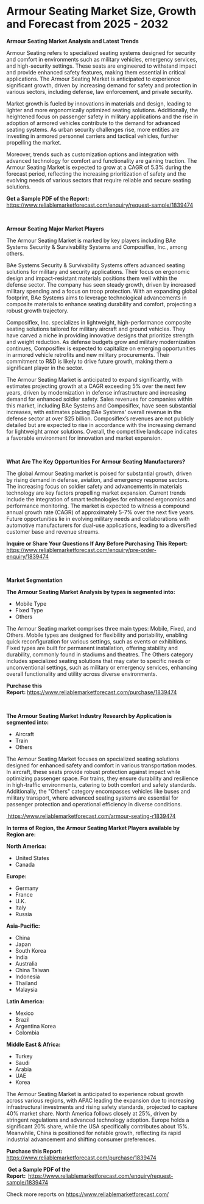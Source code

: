 <p><h1>Armour Seating Market Size, Growth and Forecast from 2025 - 2032</h1></p><p><strong>Armour Seating Market Analysis and Latest Trends</strong></p>
<p><p>Armour Seating refers to specialized seating systems designed for security and comfort in environments such as military vehicles, emergency services, and high-security settings. These seats are engineered to withstand impact and provide enhanced safety features, making them essential in critical applications. The Armour Seating Market is anticipated to experience significant growth, driven by increasing demand for safety and protection in various sectors, including defense, law enforcement, and private security.</p><p>Market growth is fueled by innovations in materials and design, leading to lighter and more ergonomically optimized seating solutions. Additionally, the heightened focus on passenger safety in military applications and the rise in adoption of armored vehicles contribute to the demand for advanced seating systems. As urban security challenges rise, more entities are investing in armored personnel carriers and tactical vehicles, further propelling the market. </p><p>Moreover, trends such as customization options and integration with advanced technology for comfort and functionality are gaining traction. The Armour Seating Market is expected to grow at a CAGR of 5.3% during the forecast period, reflecting the increasing prioritization of safety and the evolving needs of various sectors that require reliable and secure seating solutions.</p></p>
<p><strong>Get a Sample PDF of the Report:&nbsp;</strong> <a href="https://www.reliablemarketforecast.com/enquiry/request-sample/1839474?utm_campaign=2212&utm_medium=2&utm_source=Github&utm_content=ia&utm_term=28022025&utm_id=armour-seating">https://www.reliablemarketforecast.com/enquiry/request-sample/1839474</a></p>
<p>&nbsp;</p>
<p><strong>Armour Seating Major Market Players</strong></p>
<p><p>The Armour Seating Market is marked by key players including BAe Systems Security & Survivability Systems and Composiflex, Inc., among others. </p><p>BAe Systems Security & Survivability Systems offers advanced seating solutions for military and security applications. Their focus on ergonomic design and impact-resistant materials positions them well within the defense sector. The company has seen steady growth, driven by increased military spending and a focus on troop protection. With an expanding global footprint, BAe Systems aims to leverage technological advancements in composite materials to enhance seating durability and comfort, projecting a robust growth trajectory.</p><p>Composiflex, Inc. specializes in lightweight, high-performance composite seating solutions tailored for military aircraft and ground vehicles. They have carved a niche in providing innovative designs that prioritize strength and weight reduction. As defense budgets grow and military modernization continues, Composiflex is expected to capitalize on emerging opportunities in armored vehicle retrofits and new military procurements. Their commitment to R&D is likely to drive future growth, making them a significant player in the sector.</p><p>The Armour Seating Market is anticipated to expand significantly, with estimates projecting growth at a CAGR exceeding 5% over the next few years, driven by modernization in defense infrastructure and increasing demand for enhanced soldier safety. Sales revenues for companies within this market, including BAe Systems and Composiflex, have seen substantial increases, with estimates placing BAe Systems' overall revenue in the defense sector at over $25 billion. Composiflex’s revenues are not publicly detailed but are expected to rise in accordance with the increasing demand for lightweight armor solutions. Overall, the competitive landscape indicates a favorable environment for innovation and market expansion.</p></p>
<p>&nbsp;</p>
<p><strong>What Are The Key Opportunities For Armour Seating Manufacturers?</strong></p>
<p><p>The global Armour Seating market is poised for substantial growth, driven by rising demand in defense, aviation, and emergency response sectors. The increasing focus on soldier safety and advancements in materials technology are key factors propelling market expansion. Current trends include the integration of smart technologies for enhanced ergonomics and performance monitoring. The market is expected to witness a compound annual growth rate (CAGR) of approximately 5-7% over the next five years. Future opportunities lie in evolving military needs and collaborations with automotive manufacturers for dual-use applications, leading to a diversified customer base and revenue streams.</p></p>
<p><strong>Inquire or Share Your Questions If Any Before Purchasing This Report:</strong> <a href="https://www.reliablemarketforecast.com/enquiry/pre-order-enquiry/1839474?utm_campaign=2212&utm_medium=2&utm_source=Github&utm_content=ia&utm_term=28022025&utm_id=armour-seating">https://www.reliablemarketforecast.com/enquiry/pre-order-enquiry/1839474</a></p>
<p>&nbsp;</p>
<p><strong>Market Segmentation</strong></p>
<p><strong>The Armour Seating Market Analysis by types is segmented into:</strong></p>
<p><ul><li>Mobile Type</li><li>Fixed Type</li><li>Others</li></ul></p>
<p><p>The Armour Seating market comprises three main types: Mobile, Fixed, and Others. Mobile types are designed for flexibility and portability, enabling quick reconfiguration for various settings, such as events or exhibitions. Fixed types are built for permanent installation, offering stability and durability, commonly found in stadiums and theatres. The Others category includes specialized seating solutions that may cater to specific needs or unconventional settings, such as military or emergency services, enhancing overall functionality and utility across diverse environments.</p></p>
<p><strong>Purchase this Report:&nbsp;</strong><a href="https://www.reliablemarketforecast.com/purchase/1839474?utm_campaign=2212&utm_medium=2&utm_source=Github&utm_content=ia&utm_term=28022025&utm_id=armour-seating">https://www.reliablemarketforecast.com/purchase/1839474</a></p>
<p>&nbsp;</p>
<p><strong>The Armour Seating Market Industry Research by Application is segmented into:</strong></p>
<p><ul><li>Aircraft</li><li>Train</li><li>Others</li></ul></p>
<p><p>The Armour Seating Market focuses on specialized seating solutions designed for enhanced safety and comfort in various transportation modes. In aircraft, these seats provide robust protection against impact while optimizing passenger space. For trains, they ensure durability and resilience in high-traffic environments, catering to both comfort and safety standards. Additionally, the "Others" category encompasses vehicles like buses and military transport, where advanced seating systems are essential for passenger protection and operational efficiency in diverse conditions.</p></p>
<p><a href="https://www.reliablemarketforecast.com/armour-seating-r1839474?utm_campaign=2212&utm_medium=2&utm_source=Github&utm_content=ia&utm_term=28022025&utm_id=armour-seating">&nbsp;https://www.reliablemarketforecast.com/armour-seating-r1839474</a></p>
<p><strong>In terms of Region, the Armour Seating Market Players available by Region are:</strong></p>
<p>
    <p> <strong> North America: </strong>
        <ul>
            <li>United States</li>
            <li>Canada</li>
        </ul>
        </p> 
    <p> <strong> Europe: </strong>
        <ul>
            <li>Germany</li>
            <li>France</li>
            <li>U.K.</li>
            <li>Italy</li>
            <li>Russia</li>
        </ul>
        </p> 
    <p> <strong> Asia-Pacific: </strong>
        <ul>
            <li>China</li>
            <li>Japan</li>
            <li>South Korea</li>
            <li>India</li>
            <li>Australia</li>
            <li>China Taiwan</li>
            <li>Indonesia</li>
            <li>Thailand</li>
            <li>Malaysia</li>
        </ul>
        </p> 
    <p> <strong> Latin America: </strong>
        <ul>
            <li>Mexico</li>
            <li>Brazil</li>
            <li>Argentina Korea</li>
            <li>Colombia</li>
        </ul>
        </p> 
    <p> <strong> Middle East & Africa: </strong>
        <ul>
            <li>Turkey</li>
            <li>Saudi</li>
            <li>Arabia</li>
            <li>UAE</li>
            <li>Korea</li>
        </ul>
    </p>
    </p>
<p><p>The Armour Seating Market is anticipated to experience robust growth across various regions, with APAC leading the expansion due to increasing infrastructural investments and rising safety standards, projected to capture 40% market share. North America follows closely at 25%, driven by stringent regulations and advanced technology adoption. Europe holds a significant 20% share, while the USA specifically contributes about 15%. Meanwhile, China is positioned for notable growth, reflecting its rapid industrial advancement and shifting consumer preferences.</p></p>
<p><strong>Purchase this Report: </strong><a href="https://www.reliablemarketforecast.com/purchase/1839474?utm_campaign=2212&utm_medium=2&utm_source=Github&utm_content=ia&utm_term=28022025&utm_id=armour-seating">https://www.reliablemarketforecast.com/purchase/1839474</a></p>
<p>&nbsp;<strong>Get a Sample PDF of the Report:&nbsp;&nbsp;</strong><a href="https://www.reliablemarketforecast.com/enquiry/request-sample/1839474?utm_campaign=2212&utm_medium=2&utm_source=Github&utm_content=ia&utm_term=28022025&utm_id=armour-seating">https://www.reliablemarketforecast.com/enquiry/request-sample/1839474</a></p>
<p><strong></strong></p>
<p>Check more reports on <a href="https://www.reliablemarketforecast.com/?utm_campaign=2212&utm_medium=2&utm_source=Github&utm_content=ia&utm_term=28022025&utm_id=armour-seating">https://www.reliablemarketforecast.com/</a></p>